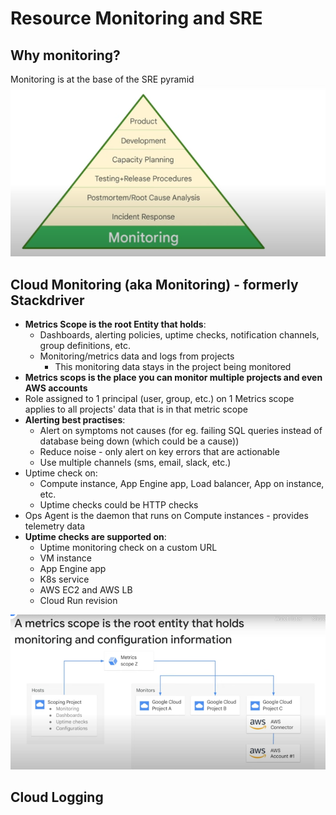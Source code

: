 # Resource Monitoring and SRE

## Why monitoring?
Monitoring is at the base of the SRE pyramid 
![img.png](pngs/sre-pyramid.png)

## Cloud Monitoring (aka Monitoring) - formerly Stackdriver

* **Metrics Scope is the root Entity that holds**:
  * Dashboards, alerting policies, uptime checks, notification channels, group definitions, etc.
  * Monitoring/metrics data and logs from projects 
    * This monitoring data stays in the project being monitored
* **Metrics scops is the place you can monitor multiple projects and even AWS accounts**
* Role assigned to 1 principal (user, group, etc.) on 1 Metrics scope applies to all projects' data that is in that metric scope
* **Alerting best practises**:
  * Alert on symptoms not causes (for eg. failing SQL queries instead of database being down (which could be a cause))
  * Reduce noise - only alert on key errors that are actionable
  * Use multiple channels (sms, email, slack, etc.)
* Uptime check on:
  * Compute instance, App Engine app, Load balancer, App on instance, etc.
  * Uptime checks could be HTTP checks
* Ops Agent is the daemon that runs on Compute instances - provides telemetry data
* **Uptime checks are supported on**:
  * Uptime monitoring check on a custom URL
  * VM instance
  * App Engine app
  * K8s service
  * AWS EC2 and AWS LB
  * Cloud Run revision

![img.png](pngs/monitoring-metrics-scope.png)


## Cloud Logging